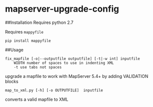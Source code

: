 # mapserver-upgrade-config

##Installation
Requires python 2.7 

Requires `mappyfile` 

    pip install mappyfile
    
##Usage

    fix_mapfile [-o|--outputfile outputfile] [-t|-w int] inputfile
        WIDTH number of spaces to use in indenting XML
        -t use tabs not spaces
        
upgrade a mapfile to work with MapServer 5.4+ by adding VALIDATION blocks

    map_to_xml.py [-h] [-o OUTPUTFILE]  inputfile

converts a valid mapfile to XML
